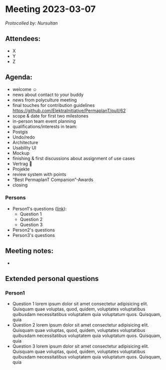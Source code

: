 # Meeting 2023-03-07

_Protocolled by: Nursultan_

## Attendees:

-   X
-   Y
-   Z

## Agenda:

- welcome ☺️
- news about contact to your buddy
- news from polyculture meeting
- final touches for contribution guidelines
  https://github.com/ElektraInitiative/PermaplanT/pull/62
- scope & date for first two milestones
- in-person team event planning
- qualifications/interests in team:
 - Postgis
 - Undo/redo
 - Architecture
 - Usability UI
 - Mockup
- finishing & first discussions about assignment of use cases
- Vertrag 📜
 - Projekte
 - review system with points
 - “Best PermaplanT Companion”-Awards
- closing


### Persons

-   Person1's questions ([link](#person1)):
    -   Question 1
    -   Question 2
    -   Question 3
-   Person2's questions
-   Person3's questions

## Meeting notes:

-

## Extended personal questions

### Person1

-   Question 1
    lorem ipsum dolor sit amet consectetur adipisicing elit. Quisquam quae voluptas, quod, quidem, voluptates voluptatibus quibusdam necessitatibus voluptatem quia voluptatum quos. Quisquam, quia
-   Question 2
    lorem ipsum dolor sit amet consectetur adipisicing elit. Quisquam quae voluptas, quod, quidem, voluptates voluptatibus quibusdam necessitatibus voluptatem quia voluptatum quos. Quisquam, quia
-   Question 3
    lorem ipsum dolor sit amet consectetur adipisicing elit. Quisquam quae voluptas, quod, quidem, voluptates voluptatibus quibusdam necessitatibus voluptatem quia voluptatum quos. Quisquam, quia

